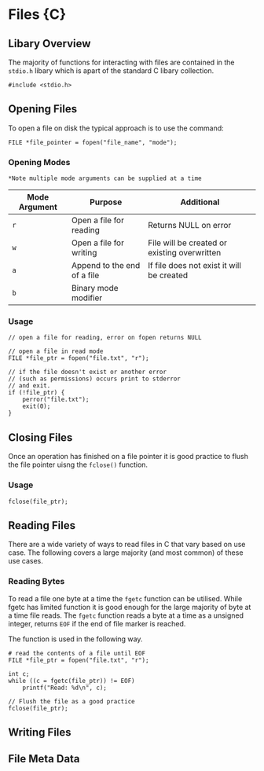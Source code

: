 # Files {C}

## Libary Overview

The majority of functions for interacting with files are contained in the `stdio.h` libary which is apart of the standard C libary collection.

`#include <stdio.h>`

## Opening Files

To open a file on disk the typical approach is to use the command:

`FILE *file_pointer = fopen("file_name", "mode");`

### Opening Modes

`*Note multiple mode arguments can be supplied at a time`

| Mode Argument  | Purpose                     | Additional                                   |  
|--------------- |---------------------------- | -------------------------------------------- |
| `r`            | Open a file for reading     | Returns NULL on error                        |
| `w`            | Open a file for writing     | File will be created or existing overwritten |
| `a`            | Append to the end of a file | If file does not exist it will be created    |
| `b`            | Binary mode modifier        |                                              |

### Usage 

```
// open a file for reading, error on fopen returns NULL

// open a file in read mode 
FILE *file_ptr = fopen("file.txt", "r");

// if the file doesn't exist or another error 
// (such as permissions) occurs print to stderror
// and exit.
if (!file_ptr) {
    perror("file.txt");
    exit(0);
}

```

## Closing Files

Once an operation has finished on a file pointer it is good practice to flush the file pointer uisng the `fclose()` function.

### Usage

`fclose(file_ptr);`

## Reading Files

There are a wide variety of ways to read files in C that vary based on use case. The following covers a large majority (and most common) of these use cases.

### Reading Bytes

To read a file one byte at a time the `fgetc` function can be utilised. While fgetc has limited function it is good enough for the large majority of byte at a time file reads. The `fgetc` function reads a byte at a time as a unsigned integer, returns `EOF` if the end of file marker is reached.

The function is used in the following way.

```
# read the contents of a file until EOF
FILE *file_ptr = fopen("file.txt", "r");

int c;
while ((c = fgetc(file_ptr)) != EOF)
    printf("Read: %d\n", c);

// Flush the file as a good practice
fclose(file_ptr);
```

## Writing Files


## File Meta Data